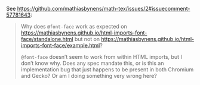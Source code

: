 See <https://github.com/mathiasbynens/math-tex/issues/2#issuecomment-57781643>:

> Why does `@font-face` work as expected on <https://mathiasbynens.github.io/html-imports-font-face/standalone.html> but not on <https://mathiasbynens.github.io/html-imports-font-face/example.html>?
>
> `@font-face` doesn’t seem to work from within HTML imports, but I don’t know why. Does any spec mandate this, or is this an implementation bug that just happens to be present in both Chromium and Gecko? Or am I doing something very wrong here?
